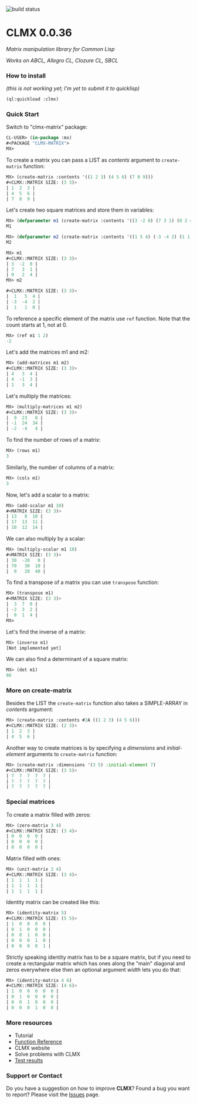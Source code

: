 ![build status](https://travis-ci.com/akai7000/clmx.svg?branch=master)

# CLMX 0.0.36

*Matrix manipulation library for Common Lisp*

_Works on ABCL, Allegro CL, Clozure CL, SBCL_

### How to install
_(this is not working yet; I'm yet to submit it to quicklisp)_

```lisp
(ql:quickload :clmx)
```


### Quick Start

Switch to "clmx-matrix" package:
```lisp
CL-USER> (in-package :mx)
#<PACKAGE "CLMX-MATRIX">
MX>
```

To create a matrix you can pass a LIST as _contents_ argument to `create-matrix` function:
```lisp
MX> (create-matrix :contents '((1 2 3) (4 5 6) (7 8 9)))
#<CLMX::MATRIX SIZE: (3 3)>
| 1  2  3 |
| 4  5  6 |
| 7  8  9 |
```

Let's create two square matrices and store them in variables:
```lisp
MX> (defparameter m1 (create-matrix :contents '((3 -2 0) (7 3 1) (0 2 4))))
M1

MX> (defparameter m2 (create-matrix :contents '((1 5 4) (-3 -4 2) (1 1 0))))
M2

MX> m1
#<CLMX::MATRIX SIZE: (3 3)>
| 3  -2  0 |
| 7   3  1 |
| 0   2  4 |
MX> m2

#<CLMX::MATRIX SIZE: (3 3)>
|  1   5  4 |
| -3  -4  2 |
|  1   1  0 |
```

To reference a specific element of the matrix use `ref` function. Note that the count starts at 1, not at 0.
```lisp
MX> (ref m1 1 2)
-2
```

Let's add the matrices m1 and m2:
```lisp
MX> (add-matrices m1 m2)
#<CLMX::MATRIX SIZE: (3 3)>
| 4   3  4 |
| 4  -1  3 |
| 1   3  4 |
```

Let's multiply the matrices:
```lisp
MX> (multiply-matrices m1 m2)
#<CLMX::MATRIX SIZE: (3 3)>
|  9  23   8 |
| -1  24  34 |
| -2  -4   4 |
```

To find the number of rows of a matrix:
```lisp
MX> (rows m1)
3
```

Similarly, the number of columns of a matrix:
```lisp
MX> (cols m1)
3
```

Now, let's add a scalar to a matrix:
```lisp
MX> (add-scalar m1 10)
#<MATRIX SIZE: (3 3)>
| 13   8  10 |
| 17  13  11 |
| 10  12  14 |
```

We can also multiply by a scalar:
```lisp
MX> (multiply-scalar m1 10)
#<MATRIX SIZE: (3 3)>
| 30  -20   0 |
| 70   30  10 |
|  0   20  40 |
```

To find a transpose of a matrix you can use `transpose` function:
```lisp
MX> (transpose m1)
#<MATRIX SIZE: (3 3)>
|  3  7  0 |
| -2  3  2 |
|  0  1  4 |
MX> 
```

Let's find the inverse of a matrix:
```lisp
MX> (inverse m1)
[Not implemented yet]
```

We can also find a determinant of a square matrix:
```lisp
MX> (det m1)
86
```

### More on create-matrix

Besides the LIST the `create-matrix` function also takes a SIMPLE-ARRAY in _contents_ argument:
```lisp
MX> (create-matrix :contents #2A ((1 2 3) (4 5 6)))
#<CLMX::MATRIX SIZE: (2 3)>
| 1  2  3 |
| 4  5  6 |
```

Another way to create matrices is by specifying a _dimensions_ and _initial-element_ arguments to `create-matrix` function:
```lisp
MX> (create-matrix :dimensions '(3 5) :initial-element 7)
#<CLMX::MATRIX SIZE: (3 5)>
| 7  7  7  7  7 |
| 7  7  7  7  7 |
| 7  7  7  7  7 |
```

### Special matrices
To create a matrix filled with zeros:
```lisp
MX> (zero-matrix 3 4)
#<CLMX::MATRIX SIZE: (3 4)>
| 0  0  0  0 |
| 0  0  0  0 |
| 0  0  0  0 |
```

Matrix filled with ones:
```lisp
MX> (unit-matrix 3 4)
#<CLMX::MATRIX SIZE: (3 4)>
| 1  1  1  1 |
| 1  1  1  1 |
| 1  1  1  1 |
```

Identity matrix can be created like this:
```lisp
MX> (identity-matrix 5)
#<CLMX::MATRIX SIZE: (5 5)>
| 1  0  0  0  0 |
| 0  1  0  0  0 |
| 0  0  1  0  0 |
| 0  0  0  1  0 |
| 0  0  0  0  1 |
```

Strictly speaking identity matrix has to be a square matrix, but if you need to create a rectangular matrix which has ones along the "main" diagonal and zeros everywhere else then an optional argument _width_ lets you do that:
```lisp
MX> (identity-matrix 4 6)
#<CLMX::MATRIX SIZE: (4 6)>
| 1  0  0  0  0  0 |
| 0  1  0  0  0  0 |
| 0  0  1  0  0  0 |
| 0  0  0  1  0  0 |
```


### More resources

   - Tutorial
   - [Function Reference](https://github.com/akai7000/clmx/blob/master/FUNCTIONS.md)
   - CLMX website
   - Solve problems with CLMX
   - [Test results](https://travis-ci.com/akai7000/clmx)

   
### Support or Contact

Do you have a suggestion on how to improve **CLMX**? Found a bug you want to report?
Please visit the [Issues](https://github.com/akai7000/clmx/issues) page.

